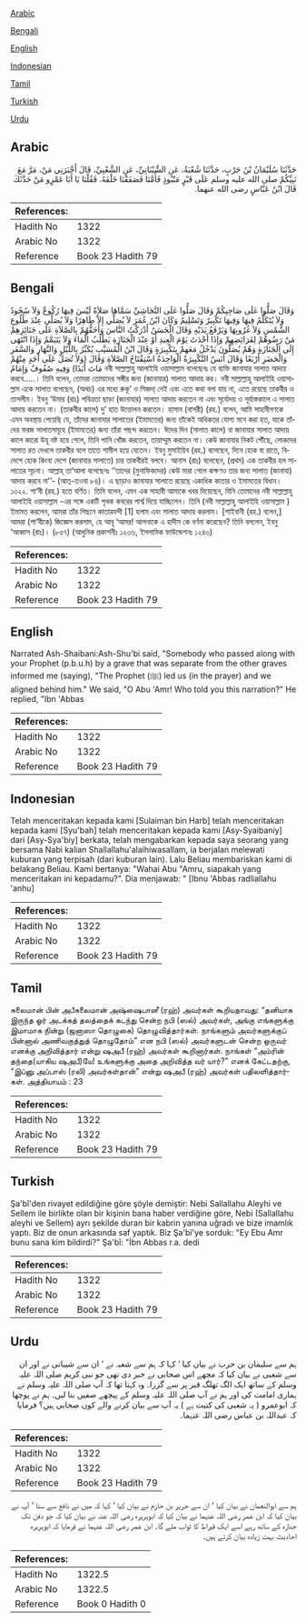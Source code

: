 [Arabic](#arabic)

[Bengali](#bengali)

[English](#english)

[Indonesian](#indonesian)

[Tamil](#tamil)

[Turkish](#turkish)

[Urdu](#urdu)

## Arabic


<div dir="rtl" lang="ar" style={{fontSize:'larger',backgroundColor:'#f8f9fa',padding:20}}>
حَدَّثَنَا سُلَيْمَانُ بْنُ حَرْبٍ، حَدَّثَنَا شُعْبَةُ، عَنِ الشَّيْبَانِيِّ، عَنِ الشَّعْبِيِّ، قَالَ أَخْبَرَنِي مَنْ، مَرَّ مَعَ نَبِيِّكُمْ صلى الله عليه وسلم عَلَى قَبْرٍ مَنْبُوذٍ فَأَمَّنَا فَصَفَفْنَا خَلْفَهُ‏.‏ فَقُلْنَا يَا أَبَا عَمْرٍو مَنْ حَدَّثَكَ قَالَ ابْنُ عَبَّاسٍ رضى الله عنهما‏.‏
</div>
<div style={{backgroundColor:'#f8f9fa',padding:20, marginBottom: 10}}><table> <thead> <tr> <th>References:</th> <th></th> </tr> </thead> <tbody><tr><td>Hadith No</td><td>1322</td></tr><tr><td>Arabic No</td><td>1322</td></tr><tr><td>Reference</td><td>Book 23 Hadith 79</td></tr></tbody></table></div>

## Bengali


<div dir="ltr" lang="bn" style={{fontSize:'larger',backgroundColor:'#f8f9fa',padding:20}}>
وَقَالَ صَلُّوا عَلَى صَاحِبِكُمْ وَقَالَ صَلُّوا عَلَى النَّجَاشِيِّ سَمَّاهَا صَلاَةً لَيْسَ فِيهَا رُكُوعٌ وَلاَ سُجُودٌ وَلاَ يُتَكَلَّمُ فِيهَا وَفِيهَا تَكْبِيرٌ وَتَسْلِيمٌ وَكَانَ ابْنُ عُمَرَ لاَ يُصَلِّي إِلاَّ طَاهِرًا وَلاَ يُصَلِّي عِنْدَ طُلُوعِ الشَّمْسِ وَلاَ غُرُوبِهَا وَيَرْفَعُ يَدَيْهِ وَقَالَ الْحَسَنُ أَدْرَكْتُ النَّاسَ وَأَحَقُّهُمْ بِالصَّلاَةِ عَلَى جَنَائِزِهِمْ مَنْ رَضُوهُمْ لِفَرَائِضِهِمْ وَإِذَا أَحْدَثَ يَوْمَ الْعِيدِ أَوْ عِنْدَ الْجَنَازَةِ يَطْلُبُ الْمَاءَ وَلاَ يَتَيَمَّمُ وَإِذَا انْتَهَى إِلَى الْجَنَازَةِ وَهُمْ يُصَلُّونَ يَدْخُلُ مَعَهمْ بِتَكْبِيرَةٍ وَقَالَ ابْنُ الْمُسَيَّبِ يُكَبِّرُ بِاللَّيْلِ وَالنَّهَارِ وَالسَّفَرِ وَالْحَضَرِ أَرْبَعًا وَقَالَ أَنَسٌ التَّكْبِيرَةُ الْوَاحِدَةُ اسْتِفْتَاحُ الصَّلاَةِ وَقَالَ (وَلاَ تُصَلِّ عَلَى أَحَدٍ مِنْهُمْ مَاتَ أَبَدًا) وَفِيهِ صُفُوفٌ وَإِمَامٌ নবী সাল্লাল্লাহু আলাইহি ওয়াসাল্লাম বলেছেনঃ যে ব্যক্তি জানাযার সালাত আদায় করবে.....। তিনি বলেন, তোমরা তোমাদের সঙ্গীর জন্য (জানাযার) সালাত আদায় কর। নবী সাল্লাল্লাহু আলাইহি ওয়াসাল্লাম একে সালাত বলেছেন, (অথচ) এর মধ্যে রুকূ‘ ও সিজদা্ নেই এবং এতে কথা বলা যায় না, এতে রয়েছে তাকবীর ও তাসলীম। ইবনু ‘উমার (রাঃ) পবিত্রতা ছাড়া (জানাযার) সালাত আদায় করতেন না এবং সূর্যোদয় ও সূর্যাস্তকালে এ সালাত আদায় করতেন না। (তাকবীর কালে) দু’ হাত উত্তোলন করতেন। হাসান (বাসরী) (রহ.) বলেন, আমি সাহাবীগণকে এমন অবস্থায় পেয়েছি যে, তাঁদের জানাযার সালাতের (ইমামতের) জন্য তাঁকেই অধিকতর যোগ্য মনে করা হত, যাকে তাঁদের ফরজ সালাতসমূহে (ইমামতের) জন্য তাঁরা পছন্দ করতেন। ঈদের দিন (সালাত কালে) বা জানাযার সালাত আদায় কালে কারো উযূ নষ্ট হয়ে গেলে, তিনি পানি খোঁজ করতেন, তায়াম্মুম করতেন না। কেউ জানাযার নিকট পৌঁছে, লোকদের সালাত রত দেখলে তাকবীর বলে তাতে শামীল হয়ে যেতেন। ইবনু মুসাইয়িব (রহ.) বলেছেন, দিনে হোক বা রাতে, বিদেশে হোক কিংবা দেশে (জানাযার সালাতে) চার তাকবীরই বলবে। আনাস (রাঃ) বলেছেন, (প্রথম) এক তাকবীর হল সালাতের সূচনা। আল্লাহ্ তা‘আলা বলেছেনঃ ‘‘তাদের (মুনাফিকদের) কেউ মারা গেলে কক্ষণও তার জন্য সালাত (জানাযা) আদায় করবে না’’- (আত্-তওবা ৮৪)। এ ছাড়াও জানাযার সালাতে রয়েছে একাধিক কাতার ও ইমামতের বিধান। ১৩২২. শা‘বী (রহ.) হতে বর্ণিত। তিনি বলেন, এমন এক সাহাবী আমাকে খবর দিয়েছেন, যিনি তোমাদের নবী সাল্লাল্লাহু আলাইহি ওয়াসাল্লাম -এর সঙ্গে একটি পৃথক কবরের পার্শ্ব দিয়ে যাচ্ছিলেন। তিনি (নবী সাল্লাল্লাহু আলাইহি ওয়াসাল্লাম ) ইমামত করলেন, আমরা তাঁর পিছনে কাতারবন্দী [1] হলাম এবং সালাত আদায় করলাম। [শাইবানী (রহ.) বলেন,] আমরা (শা‘বীকে) জিজ্ঞেস করলাম, হে আবূ ‘আমর! আপনাকে এ হাদীস কে বর্ণনা করেছেন? তিনি বললেন, ইবনু ‘আব্বাস (রাঃ)। (৮৫৭) (আধুনিক প্রকাশনীঃ ১২৩৬, ইসলামিক ফাউন্ডেশনঃ ১২৪৩)
</div>
<div style={{backgroundColor:'#f8f9fa',padding:20, marginBottom: 10}}><table> <thead> <tr> <th>References:</th> <th></th> </tr> </thead> <tbody><tr><td>Hadith No</td><td>1322</td></tr><tr><td>Arabic No</td><td>1322</td></tr><tr><td>Reference</td><td>Book 23 Hadith 79</td></tr></tbody></table></div>

## English


<div dir="ltr" lang="en" style={{fontSize:'larger',backgroundColor:'#f8f9fa',padding:20}}>
Narrated Ash-Shaibani:Ash-Shu'bi said, "Somebody who passed along with your Prophet (p.b.u.h) by a grave that was separate from the other graves informed me (saying), "The Prophet (ﷺ) led us (in the prayer) and we aligned behind him." We said, "O Abu 'Amr! Who told you this narration?" He replied, "Ibn 'Abbas
</div>
<div style={{backgroundColor:'#f8f9fa',padding:20, marginBottom: 10}}><table> <thead> <tr> <th>References:</th> <th></th> </tr> </thead> <tbody><tr><td>Hadith No</td><td>1322</td></tr><tr><td>Arabic No</td><td>1322</td></tr><tr><td>Reference</td><td>Book 23 Hadith 79</td></tr></tbody></table></div>

## Indonesian


<div dir="ltr" lang="id" style={{fontSize:'larger',backgroundColor:'#f8f9fa',padding:20}}>
Telah menceritakan kepada kami [Sulaiman bin Harb] telah menceritakan kepada kami [Syu'bah] telah menceritakan kepada kami [Asy-Syaibaniy] dari [Asy-Sya'biy] berkata, telah mengabarkan kepada saya seorang yang bersama Nabi kalian Shallallahu'alaihiwasallam, ia berjalan melewati kuburan yang terpisah (dari kuburan lain). Lalu Beliau membariskan kami di belakang Beliau. Kami bertanya: "Wahai Abu "Amru, siapakah yang menceritakan ini kepadamu?". Dia menjawab: " [Ibnu 'Abbas radliallahu 'anhu]
</div>
<div style={{backgroundColor:'#f8f9fa',padding:20, marginBottom: 10}}><table> <thead> <tr> <th>References:</th> <th></th> </tr> </thead> <tbody><tr><td>Hadith No</td><td>1322</td></tr><tr><td>Arabic No</td><td>1322</td></tr><tr><td>Reference</td><td>Book 23 Hadith 79</td></tr></tbody></table></div>

## Tamil


<div dir="ltr" lang="ta" style={{fontSize:'larger',backgroundColor:'#f8f9fa',padding:20}}>
சுலைமான் பின் அபீசுலைமான் அஷ்ஷைபானீ (ரஹ்) அவர்கள் கூறியதாவது: “தனியாக இருந்த ஓர் அடக்கத் தலத்தைக் கடந்து சென்ற நபி (ஸல்) அவர்கள், அங்கு எங்களுக்கு இமாமாக நின்று (ஜனாஸா தொழுகை) தொழுவித்தார்கள். நாங்களும் அவர்களுக்குப் பின்னால் அணிவகுத்துத் தொழுதோம்” என நபி (ஸல்) அவர்களுடன் சென்ற ஒருவர் எனக்கு அறிவித்தார் என்று ஷஅபீ (ரஹ்) அவர்கள் கூறினார்கள். நாங்கள் “அம்ரின் தந்தை(யாகிய ஷஅபீ)யே! உங்களுக்கு அதை அறிவித்த வர் யார்?” எனக் கேட்டதற்கு, “இப்னு அப்பாஸ் (ரலி) அவர்கள்தான்” என்று ஷஅபீ (ரஹ்) அவர்கள் பதிலளித்தார்கள். அத்தியாயம் : 23
</div>
<div style={{backgroundColor:'#f8f9fa',padding:20, marginBottom: 10}}><table> <thead> <tr> <th>References:</th> <th></th> </tr> </thead> <tbody><tr><td>Hadith No</td><td>1322</td></tr><tr><td>Arabic No</td><td>1322</td></tr><tr><td>Reference</td><td>Book 23 Hadith 79</td></tr></tbody></table></div>

## Turkish


<div dir="ltr" lang="tr" style={{fontSize:'larger',backgroundColor:'#f8f9fa',padding:20}}>
Şa'bî'den rivayet edildiğine göre şöyle demiştir: Nebi Sallallahu Aleyhi ve Sellem ile birlikte olan bir kişinin bana haber verdiğine göre, Nebi (Sallallahu aleyhi ve Sellem) ayrı şekilde duran bir kabrin yanına uğradı ve bize imamlık yaptı. Biz de onun arkasında saf yaptık. Biz Şa'bî'ye sorduk: "Ey Ebu Amr bunu sana kim bildirdi?" Şa'bî: "İbn Abbas r.a. dedi
</div>
<div style={{backgroundColor:'#f8f9fa',padding:20, marginBottom: 10}}><table> <thead> <tr> <th>References:</th> <th></th> </tr> </thead> <tbody><tr><td>Hadith No</td><td>1322</td></tr><tr><td>Arabic No</td><td>1322</td></tr><tr><td>Reference</td><td>Book 23 Hadith 79</td></tr></tbody></table></div>

## Urdu


<div dir="rtl" lang="ur" style={{fontSize:'larger',backgroundColor:'#f8f9fa',padding:20}}>
ہم سے سلیمان بن حرب نے بیان کیا ‘ کہا کہ ہم سے شعبہ نے ‘ ان سے شیبانی نے اور ان سے شعبی نے بیان کیا کہ مجھے اس صحابی نے خبر دی تھی جو نبی کریم صلی اللہ علیہ وسلم کے ساتھ ایک الگ تھلگ قبر پر سے گزرا۔ وہ کہتا تھا کہ آپ صلی اللہ علیہ وسلم نے ہماری امامت کی اور ہم نے آپ صلی اللہ علیہ وسلم کے پیچھے صفیں بنا لیں۔ ہم نے پوچھا کہ ابوعمرو ( یہ شعبی کی کنیت ہے ) یہ آپ سے بیان کرنے والے کون صحابی ہیں؟ فرمایا کہ عبداللہ بن عباس رضی اللہ عنہما۔
</div>
<div style={{backgroundColor:'#f8f9fa',padding:20, marginBottom: 10}}><table> <thead> <tr> <th>References:</th> <th></th> </tr> </thead> <tbody><tr><td>Hadith No</td><td>1322</td></tr><tr><td>Arabic No</td><td>1322</td></tr><tr><td>Reference</td><td>Book 23 Hadith 79</td></tr></tbody></table></div>


<div dir="rtl" lang="ur" style={{fontSize:'larger',backgroundColor:'#f8f9fa',padding:20}}>
ہم سے ابوالنعمان نے بیان کیا ‘ ان سے جریر بن حازم نے بیان کیا ‘ کہا کہ میں نے نافع سے سنا ‘ آپ نے بیان کیا کہ ابن عمر رضی اللہ عنہما نے بیان کیا کہ ابوہریرہ رضی اللہ عنہ نے بیان کیا کہ جو دفن تک جنازہ کے ساتھ رہے اسے ایک قیراط کا ثواب ملے گا۔ ابن عمر رضی اللہ عنہما نے فرمایا کہ ابوہریرہ احادیث بہت زیادہ بیان کرتے ہیں۔
</div>
<div style={{backgroundColor:'#f8f9fa',padding:20, marginBottom: 10}}><table> <thead> <tr> <th>References:</th> <th></th> </tr> </thead> <tbody><tr><td>Hadith No</td><td>1322.5</td></tr><tr><td>Arabic No</td><td>1322.5</td></tr><tr><td>Reference</td><td>Book 0 Hadith 0</td></tr></tbody></table></div>